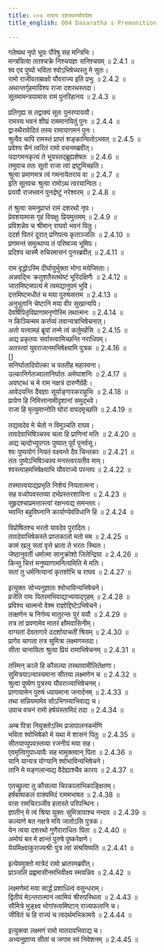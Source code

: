 ```yaml
---
title: ००४ रामाय दशरथस्योपदेशः
title_english: 004 Dasaratha s Premonition

---
```

<div class="audioEmbed"  caption="श्रीराम-हरिसीताराममूर्ति-घनपाठिभ्यां वचनम्" src="https://archive.org/download/Ramayana-recitation-Sriram-harisItArAmamUrti-Ghanapaati-v2/Kanda_2/Kanda_2_AYK-004-Ramaya_Dasharatha_Syopadeshaha.mp3"></div>

  
गतेष्वथ नृपो भूयः पौरेषु सह मन्त्रिभिः।  
मन्त्रयित्वा ततश्चक्रे निश्चयज्ञः सनिश्चयम् ॥ 2.4.1 ॥   
श्व एव पुष्यो भविता श्वोऽभिषेच्यस्तु मे सुतः।  
रामो राजीवताम्राक्षो यौवराज्य इति प्रभुः ॥ 2.4.2 ॥   
अथान्तर्गृहमाविश्य राजा दशरथस्तदा।  
सूतमामन्त्रयामास रामं पुनरिहानय ॥ 2.4.3 ॥   

प्रतिगृह्य स तद्वाक्यं सूतः पुनरुपाययौ।  
रामस्य भवनं शीघ्रं राममानयितुं पुनः ॥ 2.4.4 ॥   
द्वाःस्थैरावेदितं तस्य रामायागमनं पुनः।  
श्रुत्वैव चापि रामस्तं प्राप्तं शङ्कान्वितोऽभवत् ॥ 2.4.5 ॥   
प्रवेश्य चैनं त्वरितं रामो वचनमब्रवीत्।  
यदागमनकृत्यं ते भूयस्तद्ब्रूह्यशेषतः ॥ 2.4.6 ॥   
तमुवाच ततः सूतो राजा त्वां द्रष्टुमिच्छति।  
श्रुत्वा प्रमाणमत्र त्वं गमनायेतराय वा ॥ 2.4.7 ॥   
इति सूतवचः श्रुत्वा रामोऽथ त्वरयान्वितः।  
प्रययौ राजभवनं पुनर्द्रष्टुं नरेश्वरम् ॥ 2.4.8 ॥   

तं श्रुत्वा समनुप्राप्तं रामं दशरथो नृपः।  
प्रेवशयामास गृहं विवक्षुः प्रियमुत्तमम् ॥ 2.4.9 ॥   
प्रविशन्नेव च श्रीमान् राघवो भवनं पितुः।  
ददर्श पितरं दूरात् प्रणिपत्य कृताञ्जलिः ॥ 2.4.10 ॥   
प्रणमन्तं समुत्थाप्य तं परिष्वज्य भूमिपः।  
प्रदिश्य चास्मै रुचिरमासनं पुनरब्रवीत् ॥ 2.4.11 ॥   

राम वृद्धोऽस्मि दीर्घायुर्भुक्ता भोगा मयेप्सिताः।  
अन्नवद्भिः क्रतुशतैस्तथेष्टं भूरिदक्षिणैः ॥ 2.4.12 ॥   
जातमिष्टमपत्यं मे त्वमद्यानुपमं भुवि।  
दत्तमिष्टमधीतं च मया पुरुषसत्तम ॥ 2.4.13 ॥   
अनुभूतानि चेष्टानि मया वीर सुखान्यपि।  
देवर्षिपितृविप्राणामनृणोस्मि तथात्मनः ॥ 2.4.14 ॥   
न किञ्चिन्मम कर्त्तव्यं तवान्यत्राभिषेचनात्।  
अतो यत्त्वामहं ब्रूयां तन्मे त्वं कर्तुमर्हसि ॥ 2.4.15 ॥   
अद्य प्रकृतयः सर्वास्त्वामिच्छन्ति नराधिपम्।  
अतस्त्वां युवराजानमभिषेक्ष्यामि पुत्रक ॥ 2.4.16 ॥   
[]  
सनिर्घातादिवोल्का च पततीह महास्वना।  
उल्कानिर्गतज्वालानिर्घातः अमेघाशनिः ॥ 2.4.17 ॥   
अवष्टब्धं च मे राम नक्षत्रं दारुणैर्ग्रहैः।  
आवेदयन्ति दैवज्ञाः सूर्याङ्गारकराहुभिः ॥ 2.4.18 ॥   
प्रायेण हि निमित्तानामीदृशानां समुद्भवे।  
राजा हि मृत्युमाप्नोति घोरां वापदमृच्छति ॥ 2.4.19 ॥   

तद्यावदेव मे चेतो न विमुञ्चति राघव।  
तावदेवाभिषिञ्चस्व चला हि प्राणिनां मतिः ॥ 2.4.20 ॥   
अद्य चन्र्दोभ्युपगतः पुष्यात् पूर्वं पुनर्वसू।  
श्वः पुष्ययोगं नियतं वक्ष्यन्ते दैव चिन्तकाः ॥ 2.4.21 ॥   
ततः पुष्येऽभिषिञ्चस्व मनस्त्वरयतीव माम्।  
श्वस्त्वाहमभिषेक्ष्याभि यौवराज्ये परन्तप ॥ 2.4.22 ॥   

तस्मात्त्वयाद्यप्रभृति निशेयं नियतात्मना।  
सह वध्वोपवस्तव्या दर्भप्रस्तरशायिना ॥ 2.4.23 ॥   
सुहृदश्चाप्रमत्तास्त्वां रक्षन्त्वद्य समन्ततः।  
भवन्ति बहुविघ्नानि कार्याण्येवंविधानि हि ॥ 2.4.24 ॥   

विप्रोषितश्च भरतो यावदेव पुरादितः।  
तावदेवाभिषेकस्ते प्राप्तकालो मतो मम ॥ 2.4.25 ॥   
कामं खलु सतां वृत्ते भ्राता ते भरतः स्थितः।  
जेष्ठानुवर्ती धर्मात्मा सानुक्रोशो जितेन्द्रिया ॥ 2.4.26 ॥   
किन्तु चित्तं मनुष्याणामनित्यमिति मे मतिः।  
सतां तु धर्मनित्यानां कृतशोभि च राघव ॥ 2.4.27 ॥   

इत्युक्तः सोभ्यनुज्ञातः श्वोभाविन्यभिषेचने।  
व्रजेति रामः पितरमभिवाद्याभ्ययाद्गृहम् ॥ 2.4.28 ॥   
प्रविश्य चात्मनो वेश्म राज्ञोद्दिष्टेऽभिषेचने।  
तत्क्षणेन च निर्गम्य मातुरन्तः पुरं ययौ ॥ 2.4.29 ॥   
तत्र तां प्रवणामेव मातरं क्षौमवासिनीम्।  
वाग्यतां देवतागारे ददर्शायाचतीं श्रियम् ॥ 2.4.30 ॥   
प्रागेव चागता तत्र सुमित्रा लक्ष्मणस्तदा।  
सीता चानायिता श्रुत्वा प्रियं रामाभिषेचनम् ॥ 2.4.31 ॥   

तस्मिन् काले हि कौसल्या तस्थावामीलितेक्षणा।  
सुमित्रयाऽन्वास्यमाना सीतया लक्ष्मणेन च ॥ 2.4.32 ॥   
श्रुत्वा पुष्येण पुत्रस्य यौवराज्याभिषेचनम्।  
प्राणायामेन पुरुषं ध्यायमाना जनार्दनम् ॥ 2.4.33 ॥   
तथा सन्नियमामेव सोऽभिगम्याभिवाद्य च।  
उवाच वचनं रामो हर्षयंस्तामिदं तदा ॥ 2.4.34 ॥   

अम्ब पित्रा नियुक्तोऽस्मि प्रजापालनकर्मणि  
भविता श्वोभिषेको मे यथा मे शासनं पितुः ॥ 2.4.35 ॥   
सीतयाप्युपवस्तव्या रजनीयं मया सह।  
एवमृत्विगुपाध्यायैः सह मामुक्तवान् पिता ॥ 2.4.36 ॥   
यानि यान्यत्र योग्यानि श्वोभाविन्यभिषेचने।  
तानि मे मङ्गलान्यद्य वैदेह्याश्चैव कारय ॥ 2.4.37 ॥   

एतच्छ्रुत्वा तु कौसल्या चिरकालाभिकाङ्क्षितम्।  
हर्षबाष्पकलं वाक्यमिदं राममभाषत ॥ 2.4.38 ॥   
वत्स रामचिरञ्जीव हतास्ते परिपन्थिनः।  
ज्ञातीन् मे त्वं श्रिया युक्तः सुमित्रायाश्च नन्दय ॥ 2.4.39 ॥   
कल्याणे बत नक्षत्रे मयि जातोऽसि पुत्रक।  
येन त्वया दशरथो गुणैराराधितः पिता ॥ 2.4.40 ॥   
अमोघं बत मे क्षान्तं पुरुषे पुष्करेक्षणे।  
येयमिक्ष्वाकुराज्यश्रीः पुत्र त्वां संश्रयिष्यति ॥ 2.4.41 ॥   

इत्येवमुक्तो मात्रेदं रामो भ्रातरमब्रवीत्।  
प्राञ्जलिं प्रह्वमासीनमभिवीक्ष्य स्मयन्निव ॥ 2.4.42 ॥   

लक्ष्मणेमां मया सार्द्धं प्रशाधित्वं वसुन्धराम्।  
द्वितीयं मेऽन्तरात्मानं त्वामियं श्रीरुपस्थिता ॥ 2.4.43 ॥   
सौमित्रे भुङ्क्ष्व भोगांस्त्वमिष्टान् राज्यफलानि च।  
जीवितं च हि राज्यं च त्वदर्थमभिकामये ॥ 2.4.44 ॥   

इत्युक्त्वा लक्ष्मणं रामो मातरावभिवाद्य च।  
अभ्यनुज्ञाप्य सीतां च जगाम स्वं निवेशनम् ॥ 2.4.45 ॥   
